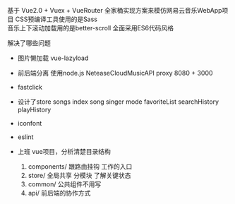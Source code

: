 基于 Vue2.0 + Vuex + VueRouter 全家桶实现方案来模仿网易云音乐WebApp项目
CSS预编译工具使用的是Sass  
音乐上下滚动加载用的是better-scroll
全面采用ES6代码风格

解决了哪些问题
- 图片懒加载 vue-lazyload
- 前后端分离 
  使用node.js NeteaseCloudMusicAPI  proxy
  8080 + 3000
- fastclick
- 设计了store
  songs index  song  singer mode  favoriteList
  searchHistory  playHistory
- iconfont
- eslint

- 上班  vue项目，分析清楚目录结构
  1. components/  跟路由挂钩
    工作的入口
  2. store/  全局共享 分模块 了解关键状态
  3. common/  公共组件不用写
  4. api/  前后端的协作方式